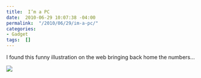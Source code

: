 ```yaml
---
title:  I’m a PC
date:  2010-06-29 10:07:38 -04:00
permalink:  "/2010/06/29/im-a-pc/"
categories:
- Gadget
tags:  []
---
```

<p>I found this funny illustration on the web bringing back home the numbers…</p>  <p><img src="http://www.istartedsomething.com/uploads/macvspc.png" /></p>